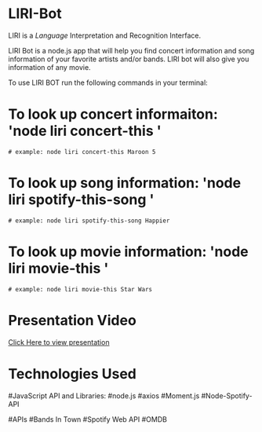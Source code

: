 # LIRI-Bot
LIRI is a _Language_ Interpretation and Recognition Interface.

LIRI Bot is a node.js app that will help you find concert information and song information of your favorite artists and/or bands.  LIRI bot will also give you information of any movie.

To use LIRI BOT run the following commands in your terminal:

# To look up concert informaiton: 'node liri concert-this <artist name>'
    # example: node liri concert-this Maroon 5

# To look up song information: 'node liri spotify-this-song <song title>'
    # example: node liri spotify-this-song Happier

# To look up movie information: 'node liri movie-this <movie title>'
    # example: node liri movie-this Star Wars


# Presentation Video
<a href="https://drive.google.com/open?id=1heLVOg26Brq6xmMO9_IfMJ0xJNfc851U" target=_blank>Click Here to view presentation</a>

# Technologies Used
#JavaScript API and Libraries:
    #node.js
    #axios
    #Moment.js
    #Node-Spotify-API

#APIs
    #Bands In Town
    #Spotify Web API
    #OMDB